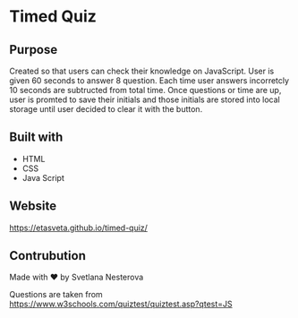 # Timed Quiz

## Purpose
Created so that users can check their knowledge on JavaScript. User is given 60 seconds to answer 8 question. 
Each time user answers incorretcly 10 seconds are subtructed from total time. 
Once questions or time are up, user is promted to save their initials and those initials are stored into local storage 
until user decided to clear it with the button. 

## Built with
* HTML
* CSS
* Java Script

## Website 
https://etasveta.github.io/timed-quiz/


## Contrubution
Made with ❤️ by Svetlana Nesterova 

Questions are taken from
https://www.w3schools.com/quiztest/quiztest.asp?qtest=JS
